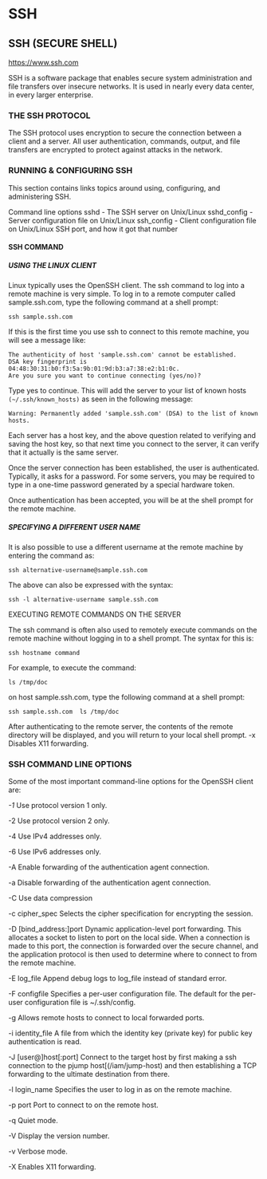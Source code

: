 # SSH
## SSH (SECURE SHELL)

https://www.ssh.com

SSH is a software package that enables secure system administration and file transfers over insecure networks. It is used in nearly every data center, in every larger enterprise.

### THE SSH PROTOCOL

The SSH protocol uses encryption to secure the connection between a client and a server. All user authentication, commands, output, and file transfers are encrypted to protect against attacks in the network.

### RUNNING & CONFIGURING SSH

This section contains links topics around using, configuring, and administering SSH.

Command line options
sshd - The SSH server on Unix/Linux
sshd_config - Server configuration file on Unix/Linux
ssh_config - Client configuration file on Unix/Linux
SSH port, and how it got that number

#### SSH COMMAND

##### USING THE LINUX CLIENT

Linux typically uses the OpenSSH client. The ssh command to log into a remote machine is very simple. To log in to a remote computer called sample.ssh.com, type the following command at a shell prompt:

`ssh sample.ssh.com`

If this is the first time you use ssh to connect to this remote machine, you will see a message like:
```
The authenticity of host 'sample.ssh.com' cannot be established.
DSA key fingerprint is 04:48:30:31:b0:f3:5a:9b:01:9d:b3:a7:38:e2:b1:0c.
Are you sure you want to continue connecting (yes/no)?
```
Type yes to continue. This will add the server to your list of known hosts `(~/.ssh/known_hosts)` as seen in the following message:
```
Warning: Permanently added 'sample.ssh.com' (DSA) to the list of known hosts.
```
Each server has a host key, and the above question related to verifying and saving the host key, so that next time you connect to the server, it can verify that it actually is the same server.

Once the server connection has been established, the user is authenticated. Typically, it asks for a password. For some servers, you may be required to type in a one-time password generated by a special hardware token.

Once authentication has been accepted, you will be at the shell prompt for the remote machine.

##### SPECIFYING A DIFFERENT USER NAME

It is also possible to use a different username at the remote machine by entering the command as:

`ssh alternative-username@sample.ssh.com`

The above can also be expressed with the syntax:

`ssh -l alternative-username sample.ssh.com`

EXECUTING REMOTE COMMANDS ON THE SERVER

The ssh command is often also used to remotely execute commands on the remote machine without logging in to a shell prompt. The syntax for this is:

`ssh hostname command`

For example, to execute the command:

`ls /tmp/doc`

on host sample.ssh.com, type the following command at a shell prompt:

`ssh sample.ssh.com  ls /tmp/doc`

After authenticating to the remote server, the contents of the remote directory will be displayed, and you will return to your local shell prompt. -x Disables X11 forwarding.

### SSH COMMAND LINE OPTIONS

Some of the most important command-line options for the OpenSSH client are:

*-1* Use protocol version 1 only.

-2 Use protocol version 2 only.

-4 Use IPv4 addresses only.

-6 Use IPv6 addresses only.

-A Enable forwarding of the authentication agent connection.

-a Disable forwarding of the authentication agent connection.

-C Use data compression

-c cipher_spec Selects the cipher specification for encrypting the session.

-D [bind_address:]port Dynamic application-level port forwarding. This allocates a socket to listen to port on the local side. When a connection is made to this port, the connection is forwarded over the secure channel, and the application protocol is then used to determine where to connect to from the remote machine.

-E log_file Append debug logs to log_file instead of standard error.

-F configfile Specifies a per-user configuration file. The default for the per-user configuration file is ~/.ssh/config.

-g Allows remote hosts to connect to local forwarded ports.

-i identity_file A file from which the identity key (private key) for public key authentication is read.

-J [user@]host[:port] Connect to the target host by first making a ssh connection to the pjump host[(/iam/jump-host) and then establishing a TCP forwarding to the ultimate destination from there.

-l login_name Specifies the user to log in as on the remote machine.

-p port Port to connect to on the remote host.

-q Quiet mode.

-V Display the version number.

-v Verbose mode.

-X Enables X11 forwarding.



